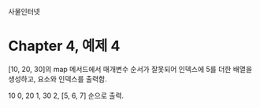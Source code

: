 
사물인터넷

Chapter 4, 예제 4
================================

[10, 20, 30]의 map 메서드에서 매개변수 순서가 잘못되어 인덱스에 5를 더한 배열을 생성하고, 요소와 인덱스를 출력함.

10 0, 20 1, 30 2, [5, 6, 7] 순으로 출력.